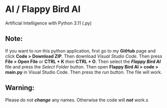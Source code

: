 # AI / Flappy Bird AI
Artificial Intelligence with Python 3.11 (.py)

## Note:
If you want to *run* this python application, first go to my **GitHub** page and click **Code > Download ZIP**. Then download *Visual Studio Code*. Then press **File > Open File** or **CTRL + K** *then* **CTRL + O**. Then select the ***Flappy Bird AI*** file and press the *Select Folder* button. Then open **Flappy Bird AI > code > main.py** in Visual Studio Code. Then press the *run* button. The file will work.

## Warning:
Please do not ***change*** any names. Otherwise the code will ***not*** work.s

